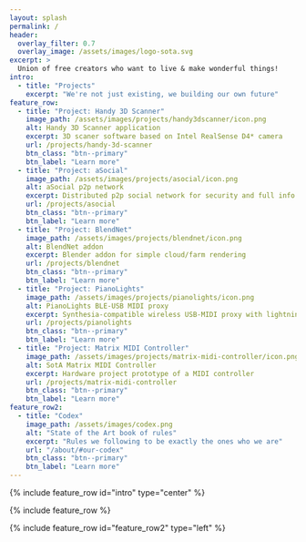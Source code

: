```yaml
---
layout: splash
permalink: /
header:
  overlay_filter: 0.7
  overlay_image: /assets/images/logo-sota.svg
excerpt: >
  Union of free creators who want to live & make wonderful things!
intro:
  - title: "Projects"
    excerpt: "We're not just existing, we building our own future"
feature_row:
  - title: "Project: Handy 3D Scanner"
    image_path: /assets/images/projects/handy3dscanner/icon.png
    alt: Handy 3D Scanner application
    excerpt: 3D scaner software based on Intel RealSense D4* camera
    url: /projects/handy-3d-scanner
    btn_class: "btn--primary"
    btn_label: "Learn more"
  - title: "Project: aSocial"
    image_path: /assets/images/projects/asocial/icon.png
    alt: aSocial p2p network
    excerpt: Distributed p2p social network for security and full info control
    url: /projects/asocial
    btn_class: "btn--primary"
    btn_label: "Learn more"
  - title: "Project: BlendNet"
    image_path: /assets/images/projects/blendnet/icon.png
    alt: BlendNet addon
    excerpt: Blender addon for simple cloud/farm rendering
    url: /projects/blendnet
    btn_class: "btn--primary"
    btn_label: "Learn more"
  - title: "Project: PianoLights"
    image_path: /assets/images/projects/pianolights/icon.png
    alt: PianoLights BLE-USB MIDI proxy
    excerpt: Synthesia-compatible wireless USB-MIDI proxy with lightning features
    url: /projects/pianolights
    btn_class: "btn--primary"
    btn_label: "Learn more"
  - title: "Project: Matrix MIDI Controller"
    image_path: /assets/images/projects/matrix-midi-controller/icon.png
    alt: SotA Matrix MIDI Controller
    excerpt: Hardware project prototype of a MIDI controller
    url: /projects/matrix-midi-controller
    btn_class: "btn--primary"
    btn_label: "Learn more"
feature_row2:
  - title: "Codex"
    image_path: /assets/images/codex.png
    alt: "State of the Art book of rules"
    excerpt: "Rules we following to be exactly the ones who we are"
    url: "/about/#our-codex"
    btn_class: "btn--primary"
    btn_label: "Learn more"
---
```


{% include feature_row id="intro" type="center" %}

{% include feature_row %}

{% include feature_row id="feature_row2" type="left" %}
